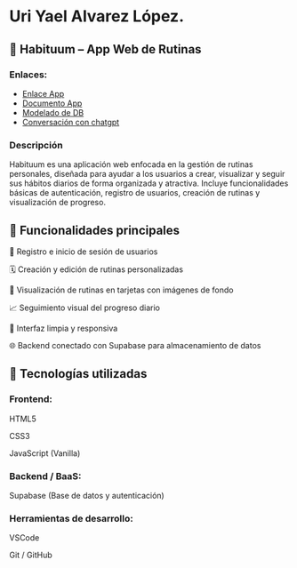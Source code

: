 # Uri Yael Alvarez López.
## 🧠 Habituum – App Web de Rutinas
### Enlaces:
- [Enlace App](https://uri-alvarez.github.io/entrega-final/web/index.html)
- [Documento App](mi-app.md)
- [Modelado de DB](/Imagenes/SimpleDataBase.png)
- [Conversación con chatgpt](https://chatgpt.com/share/68365f5e-29ec-8013-873f-ff2b97b542d4)

### Descripción

Habituum es una aplicación web enfocada en la gestión de rutinas personales, diseñada para ayudar a los usuarios a crear, visualizar y seguir sus hábitos diarios de forma organizada y atractiva. Incluye funcionalidades básicas de autenticación, registro de usuarios, creación de rutinas y visualización de progreso.

## 🚀 Funcionalidades principales

🔐 Registro e inicio de sesión de usuarios

🗓️ Creación y edición de rutinas personalizadas

🧾 Visualización de rutinas en tarjetas con imágenes de fondo

📈 Seguimiento visual del progreso diario

🧠 Interfaz limpia y responsiva

🌐 Backend conectado con Supabase para almacenamiento de datos

## 🧩 Tecnologías utilizadas

### Frontend:

HTML5

CSS3

JavaScript (Vanilla)

### Backend / BaaS:

Supabase (Base de datos y autenticación)

### Herramientas de desarrollo:

VSCode

Git / GitHub
